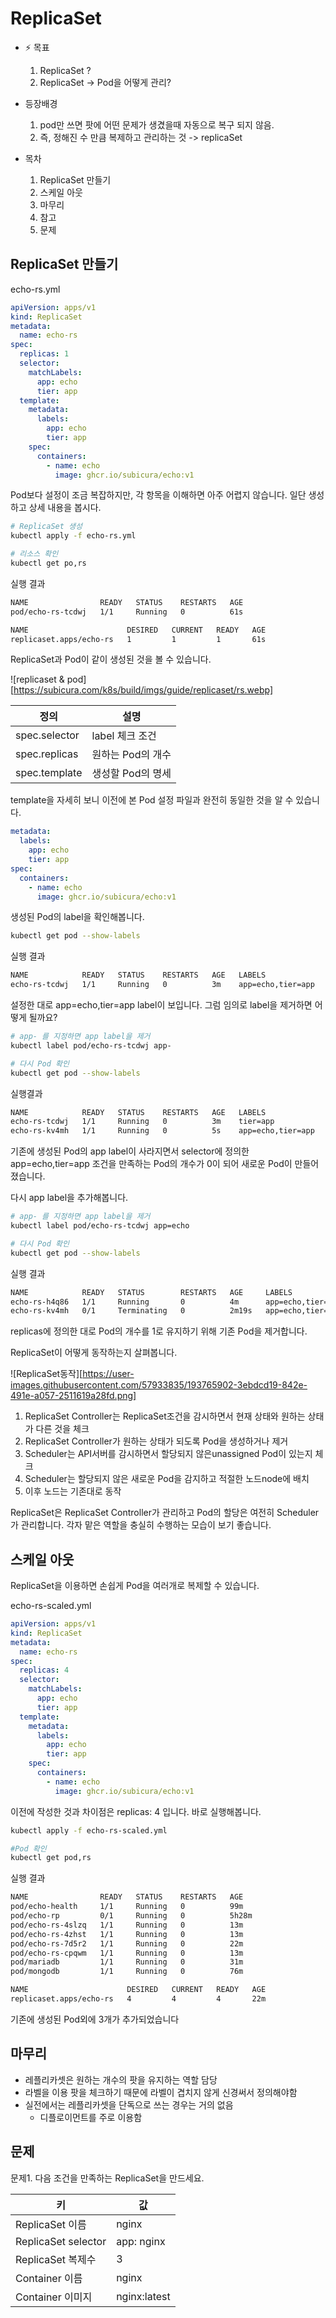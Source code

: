 # ReplicaSet

- ⚡ 목표️
    1. ReplicaSet ?
    2. ReplicaSet -> Pod을 어떻게 관리?

- 등장배경 
    1. pod만 쓰면 팟에 어떤 문제가 생겼을때 자동으로 복구 되지 않음. 
    2. 즉, 정해진 수 만큼 복제하고 관리하는 것 -> replicaSet

- 목차 
    1. ReplicaSet 만들기
    2. 스케일 아웃
    3. 마무리 
    4. 참고
    5. 문제

## ReplicaSet 만들기
echo-rs.yml
```yml
apiVersion: apps/v1
kind: ReplicaSet
metadata:
  name: echo-rs
spec:
  replicas: 1
  selector:
    matchLabels:
      app: echo
      tier: app
  template:
    metadata:
      labels:
        app: echo
        tier: app
    spec:
      containers:
        - name: echo
          image: ghcr.io/subicura/echo:v1
```
Pod보다 설정이 조금 복잡하지만, 각 항목을 이해하면 아주 어렵지 않습니다. 일단 생성하고 상세 내용을 봅시다.

```bash
# ReplicaSet 생성
kubectl apply -f echo-rs.yml

# 리소스 확인
kubectl get po,rs

```

실행 결과

```bash
NAME                READY   STATUS    RESTARTS   AGE
pod/echo-rs-tcdwj   1/1     Running   0          61s

NAME                      DESIRED   CURRENT   READY   AGE
replicaset.apps/echo-rs   1         1         1       61s
```

ReplicaSet과 Pod이 같이 생성된 것을 볼 수 있습니다.

![replicaset & pod][https://subicura.com/k8s/build/imgs/guide/replicaset/rs.webp]

|정의|	설명|
|---|---|
|spec.selector	|label 체크 조건|
|spec.replicas	|원하는 Pod의 개수|
|spec.template	|생성할 Pod의 명세|

template을 자세히 보니 이전에 본 Pod 설정 파일과 완전히 동일한 것을 알 수 있습니다.

```yaml
metadata:
  labels:
    app: echo
    tier: app
spec:
  containers:
    - name: echo
      image: ghcr.io/subicura/echo:v1
```

생성된 Pod의 label을 확인해봅니다.

```bash
kubectl get pod --show-labels
```

실행 결과 
```bash
NAME            READY   STATUS    RESTARTS   AGE   LABELS
echo-rs-tcdwj   1/1     Running   0          3m    app=echo,tier=app
```

설정한 대로 app=echo,tier=app label이 보입니다. 그럼 임의로 label을 제거하면 어떻게 될까요?
```bash
# app- 를 지정하면 app label을 제거
kubectl label pod/echo-rs-tcdwj app-

# 다시 Pod 확인
kubectl get pod --show-labels
```

실행결과 
```bash
NAME            READY   STATUS    RESTARTS   AGE   LABELS
echo-rs-tcdwj   1/1     Running   0          3m    tier=app
echo-rs-kv4mh   1/1     Running   0          5s    app=echo,tier=app
```

기존에 생성된 Pod의 app label이 사라지면서 selector에 정의한 app=echo,tier=app 조건을 만족하는 Pod의 개수가 0이 되어 새로운 Pod이 만들어졌습니다.

다시 app label을 추가해봅니다.

```bash
# app- 를 지정하면 app label을 제거
kubectl label pod/echo-rs-tcdwj app=echo

# 다시 Pod 확인
kubectl get pod --show-labels
```

실행 결과 

```bash
NAME            READY   STATUS        RESTARTS   AGE     LABELS
echo-rs-h4q86   1/1     Running       0          4m      app=echo,tier=app
echo-rs-kv4mh   0/1     Terminating   0          2m19s   app=echo,tier=app
```

replicas에 정의한 대로 Pod의 개수를 1로 유지하기 위해 기존 Pod을 제거합니다.

ReplicaSet이 어떻게 동작하는지 살펴봅니다.

![ReplicaSet동작][https://user-images.githubusercontent.com/57933835/193765902-3ebdcd19-842e-491e-a057-2511619a28fd.png]

1. ReplicaSet Controller는 ReplicaSet조건을 감시하면서 현재 상태와 원하는 상태가 다른 것을 체크
2. ReplicaSet Controller가 원하는 상태가 되도록 Pod을 생성하거나 제거
3. Scheduler는 API서버를 감시하면서 할당되지 않은unassigned Pod이 있는지 체크
4. Scheduler는 할당되지 않은 새로운 Pod을 감지하고 적절한 노드node에 배치
5. 이후 노드는 기존대로 동작

ReplicaSet은 ReplicaSet Controller가 관리하고 Pod의 할당은 여전히 Scheduler가 관리합니다. 각자 맡은 역할을 충실히 수행하는 모습이 보기 좋습니다.

## 스케일 아웃
ReplicaSet을 이용하면 손쉽게 Pod을 여러개로 복제할 수 있습니다.

echo-rs-scaled.yml
```yml
apiVersion: apps/v1
kind: ReplicaSet
metadata:
  name: echo-rs
spec:
  replicas: 4
  selector:
    matchLabels:
      app: echo
      tier: app
  template:
    metadata:
      labels:
        app: echo
        tier: app
    spec:
      containers:
        - name: echo
          image: ghcr.io/subicura/echo:v1
```
이전에 작성한 것과 차이점은 replicas: 4 입니다. 바로 실행해봅니다.

```bash
kubectl apply -f echo-rs-scaled.yml

#Pod 확인
kubectl get pod,rs
```

실행 결과

```bash
NAME                READY   STATUS    RESTARTS   AGE
pod/echo-health     1/1     Running   0          99m
pod/echo-rp         0/1     Running   0          5h28m
pod/echo-rs-4slzq   1/1     Running   0          13m
pod/echo-rs-4zhst   1/1     Running   0          13m
pod/echo-rs-7d5r2   1/1     Running   0          22m
pod/echo-rs-cpqwm   1/1     Running   0          13m
pod/mariadb         1/1     Running   0          31m
pod/mongodb         1/1     Running   0          76m

NAME                      DESIRED   CURRENT   READY   AGE
replicaset.apps/echo-rs   4         4         4       22m
```

기존에 생성된 Pod외에 3개가 추가되었습니다

## 마무리 
- 레플리카셋은 원하는 개수의 팟을 유지하는 역할 담당
- 라벨을 이용 팟을 체크하기 때문에 라벨이 겹치지 않게 신경써서 정의해야함 
- 실전에서는 레플리카셋을 단독으로 쓰는 경우는 거의 없음 
  - 디플로이먼트를 주로 이용함 

## 문제 

문제1. 다음 조건을 만족하는 ReplicaSet을 만드세요.

|키	|값|
|---|---|
|ReplicaSet 이름|	nginx|
|ReplicaSet selector|	app: nginx|
|ReplicaSet 복제수|	3|
|Container 이름|	nginx|
|Container 이미지|	nginx:latest|